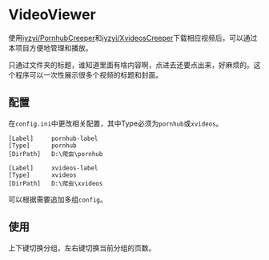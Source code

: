 # VideoViewer

使用[iyzyi/PornhubCreeper](https://github.com/iyzyi/PornhubCreeper)和[iyzyi/XvideosCreeper](https://github.com/iyzyi/XvideosCreeper)下载相应视频后，可以通过本项目方便地管理和播放。

只通过文件夹的标题，谁知道里面有啥内容啊，点进去还要点出来，好麻烦的。这个程序可以一次性展示很多个视频的标题和封面。

## 配置

在`config.ini`中更改相关配置，其中Type必须为`pornhub`或`xvideos`。

```
[Label]		pornhub-label
[Type]		pornhub
[DirPath]	D:\爬虫\pornhub

[Label]		xvideos-label
[Type]		xvideos
[DirPath]	D:\爬虫\xvideos
```

可以根据需要追加多组`config`。

## 使用

上下键切换分组，左右键切换当前分组的页数。